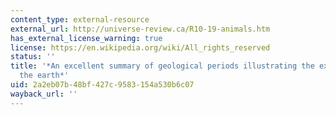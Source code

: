 ```yaml
---
content_type: external-resource
external_url: http://universe-review.ca/R10-19-animals.htm
has_external_license_warning: true
license: https://en.wikipedia.org/wiki/All_rights_reserved
status: ''
title: '*An excellent summary of geological periods illustrating the extreme age of
  the earth*'
uid: 2a2eb07b-48bf-427c-9583-154a530b6c07
wayback_url: ''
---
```

